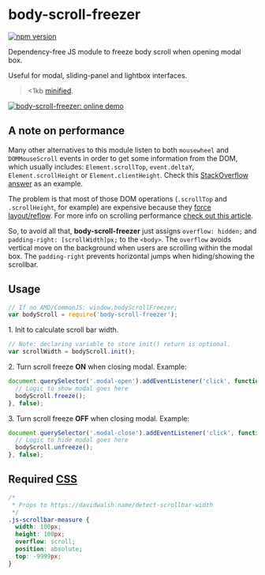 # body-scroll-freezer

[![npm version](https://badge.fury.io/js/body-scroll-freezer.svg)](https://badge.fury.io/js/body-scroll-freezer)

Dependency-free JS module to freeze body scroll when opening modal box.

Useful for modal, sliding-panel and lightbox interfaces.

> <1kb [minified](https://raw.githubusercontent.com/ramonvictor/body-scroll-freezer/master/docs/js/body-scroll-freezer.min.js).

<a href="https://ramonvictor.github.io/body-scroll-freezer/"><img src="https://raw.githubusercontent.com/ramonvictor/body-scroll-freezer/master/docs/assets/online-demo.png" alt="body-scroll-freezer: online demo" /></a>

## A note on performance

Many other alternatives to this module listen to both `mousewheel` and `DOMMouseScroll` events in order to get some information from the DOM, which usually includes: `Element.scrollTop`, `event.deltaY`, `Element.scrollHeight` or `Element.clientHeight`. Check this [StackOverflow answer](http://stackoverflow.com/questions/5802467/prevent-scrolling-of-parent-element#answer-16324762) as an example.

The problem is that most of those DOM operations (`.scrollTop` and `.scrollHeight`, for example) are expensive because they [force layout/reflow](https://gist.github.com/paulirish/5d52fb081b3570c81e3a). For more info on scrolling performance [check out this article](https://www.html5rocks.com/en/tutorials/speed/scrolling/).

So, to avoid all that, **body-scroll-freezer** just assigns `overflow: hidden;` and `padding-right: [scrollWidth]px;` to the `<body>`.
The `overflow` avoids vertical move on the background when users are scrolling within the modal box. The `padding-right` prevents horizontal jumps when hiding/showing the scrollbar.

## Usage

```js
// If no AMD/CommonJS: window.bodyScrollFreezer;
var bodyScroll = require('body-scroll-freezer'); 
```

1\.  Init to calculate scroll bar width.

```js
// Note: declaring variable to store init() return is optional.
var scrollWidth = bodyScroll.init();
```

2\. Turn scroll freeze **ON** when closing modal. Example:

```js
document.querySelector('.modal-open').addEventListener('click', function() {
  // Logic to show modal goes here
  bodyScroll.freeze();
}, false);
```

3\. Turn scroll freeze **OFF** when closing modal. Example:

```js
document.querySelector('.modal-close').addEventListener('click', function() {
  // Logic to hide modal goes here
  bodyScroll.unfreeze();
}, false);
```

## Required [CSS](/src/body-scroll-freezer.css)

```css
/*
 * Props to https://davidwalsh.name/detect-scrollbar-width
 */
.js-scrollbar-measure {
  width: 100px;
  height: 100px;
  overflow: scroll;
  position: absolute;
  top: -9999px;
}
```
